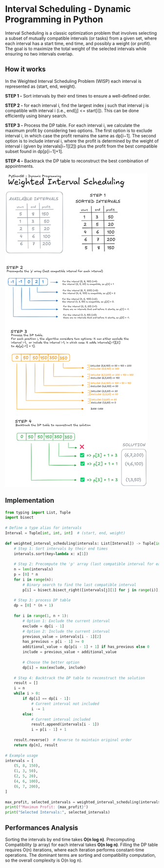 # Interval Scheduling - Dynamic Programming in Python

Interval Scheduling is a classic optimization problem that involves selecting a subset of mutually compatible intervals (or tasks) from a given set, where each interval has a start time, end time, and possibly a weight (or profit). The goal is to maximize the total weight of the selected intervals while ensuring no two intervals overlap.

## How it works
In the Weighted Interval Scheduling Problem (WISP) each interval is represented as (start, end, weight). 

**STEP 1 -** Sort intervals by their end times to ensure a well-defined order.

**STEP 2 -** for each interval i, find the largest index j such that interval j is compatible with interval i (i.e., end[j] <= start[i]). This can be done efficiently using binary search.

**STEP 3 -** Process the DP table. For each interval i, we calculate the maximum profit by considering two options. The first option is to exclude interval i, in which case the profit remains the same as dp[i−1]. The second option is to include interval i, where the profit is determined by the weight of interval i (given by intervals[i−1][2]) plus the profit from the best compatible subset found in dp[p[i−1]+1].

**STEP 4 -** Backtrack the DP table to reconstruct the best combination of appointments.

![Interval Scheduling - Dynamic Programming visual representation](/DynamicProgramming/IntervalScheduling/res/interval_scheduling_visualization.png)

## Implementation
```python
from typing import List, Tuple
import bisect

# Define a type alias for intervals
Interval = Tuple[int, int, int]  # (start, end, weight)

def weighted_interval_scheduling(intervals: List[Interval]) -> Tuple[int, List[Interval]]:
    # Step 1: Sort intervals by their end times
    intervals.sort(key=lambda x: x[1])
    
    # Step 2: Precompute the 'p' array (last compatible interval for each interval)
    n = len(intervals)
    p = [0] * n
    for i in range(n):
        # Binary search to find the last compatible interval
        p[i] = bisect.bisect_right([intervals[j][1] for j in range(i)], intervals[i][0]) - 1
    
    # Step 3: process DP table
    dp = [0] * (n + 1)

    for i in range(1, n + 1):
        # Option 1: Exclude the current interval
        exclude = dp[i - 1]
        # Option 2: Include the current interval
        previous_value = intervals[i - 1][2]
        has_previous = p[i - 1] >= 0
        additional_value = dp[p[i - 1] + 1] if has_previous else 0
        include = previous_value + additional_value
        
        # Choose the better option
        dp[i] = max(exclude, include)

    # Step 4: Backtrack the DP table to reconstruct the solution
    result = []
    i = n
    while i > 0:
        if dp[i] == dp[i - 1]:
            # Current interval not included
            i -= 1
        else:
            # Current interval included
            result.append(intervals[i - 1])
            i = p[i - 1] + 1

    result.reverse()  # Reverse to maintain original order
    return dp[n], result

# Example usage
intervals = [
    (5, 8, 150),
    (1, 3, 50),
    (2, 5, 20),
    (4, 6, 100),
    (6, 7, 200),
]

max_profit, selected_intervals = weighted_interval_scheduling(intervals)
print(f"Maximum Profit: {max_profit}")
print("Selected Intervals:", selected_intervals)
```

## Performances Analysis

Sorting the intervals by end time takes **O(n log n)**. Precomputing Compatibility (p array) for each interval takes **O(n log n)**. Filling the DP table requires O(n) iterations, where each iteration performs constant-time operations. The dominant terms are sorting and compatibility computation, so the overall complexity is O(n log n).